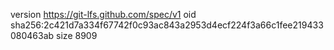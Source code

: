 version https://git-lfs.github.com/spec/v1
oid sha256:2c421d7a334f67742f0c93ac843a2953d4ecf224f3a66c1fee219433080463ab
size 8909
